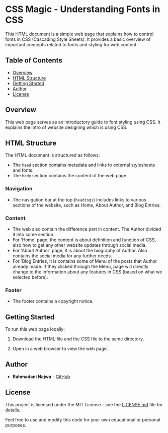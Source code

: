 # CSS Magic - Understanding Fonts in CSS

This HTML document is a simple web page that explains how to control fonts in CSS (Cascading Style Sheets). It provides a basic overview of important concepts related to fonts and styling for web content.

## Table of Contents

- [Overview](#overview)
- [HTML Structure](#html-structure)
- [Getting Started](#getting-started)
- [Author](#author)
- [License](#license)

## Overview

This web page serves as an introductory guide to font styling using CSS. It explains the intro of website designing which is using CSS.

## HTML Structure

The HTML document is structured as follows:

- The `head` section contains metadata and links to external stylesheets and fonts.
- The `body` section contains the content of the web page.

### Navigation

- The navigation bar at the top (`headings`) includes links to various sections of the website, such as Home, About Author, and Blog Entries.

### Content

- The web also contain the difference part in content. The Author divided it into some section.
- For 'Home' page, the content is about definition and function of CSS, also how to get any other website updates through social media.
- For 'About Author' page, it is about the biography of Author. Also contains the social media for any further needs.
- For 'Blog Entries, it is contains some of Menu of the posts that Author already made. If they clicked through the Menu, page will directly change to the information about any features in CSS (based on what we selected before).

### Footer

- The footer contains a copyright notice.

## Getting Started

To run this web page locally:

1. Download the HTML file and the CSS file to the same directory.

2. Open in a web browser to view the web page.

## Author

- **Rahmadani Najwa** - [GitHub](https://github.com/yourgithubusername)

## License

This project is licensed under the MIT License - see the [LICENSE.md](LICENSE.md) file for details.

Feel free to use and modify this code for your own educational or personal purposes.
